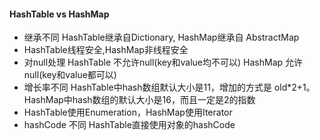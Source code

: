 #### HashTable vs HashMap
* 继承不同 HashTable继承自Dictionary, HashMap继承自 AbstractMap
* HashTable线程安全,HashMap非线程安全
* 对null处理 HashTable 不允许null(key和value均不可以) HashMap 允许 null(key和value都可以)
* 增长率不同 HashTable中hash数组默认大小是11，增加的方式是 old*2+1。HashMap中hash数组的默认大小是16，而且一定是2的指数
* HashTable使用Enumeration，HashMap使用Iterator
* hashCode 不同 HashTable直接使用对象的hashCode
